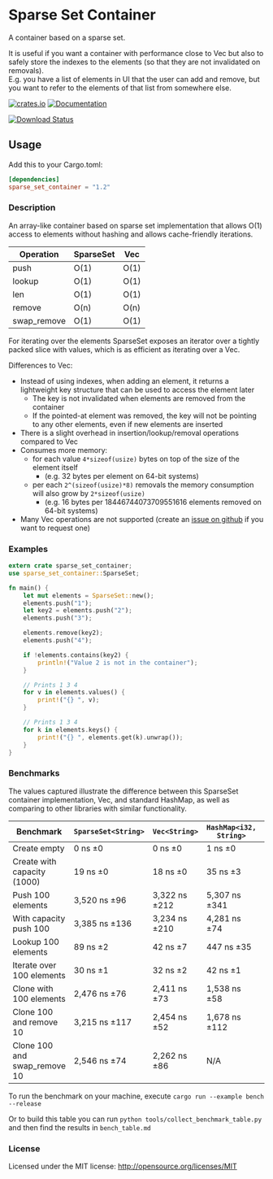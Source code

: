 # Sparse Set Container
A container based on a sparse set.

It is useful if you want a container with performance close to Vec but also to safely store the indexes to the elements (so that they are not invalidated on removals).  
E.g. you have a list of elements in UI that the user can add and remove, but you want to refer to the elements of that list from somewhere else.

[![crates.io][crates.io shield]][crates.io link]
[![Documentation][docs.rs badge]][docs.rs link]

[![Download Status][shields.io download count]][crates.io link]

<!--badge links start-->
[crates.io shield]: https://img.shields.io/crates/v/sparse_set_container?label=latest
[crates.io link]: https://crates.io/crates/sparse_set_container
[docs.rs badge]: https://docs.rs/sparse_set_container/badge.svg?version=1.2.1
[docs.rs link]: https://docs.rs/sparse_set_container/1.2.1/sparse_set_container/
[shields.io download count]: https://img.shields.io/crates/d/sparse_set_container.svg
<!--badge links end-->

## Usage

Add this to your Cargo.toml:
<!--install instruction start-->
```toml
[dependencies]
sparse_set_container = "1.2"
```
<!--install instruction end-->

### Description

An array-like container based on sparse set implementation that allows O(1) access to elements without hashing and allows cache-friendly iterations.

| Operation | SparseSet | Vec |
| --------- | --------- | ------- |
| push      | O(1)      | O(1)    |
| lookup    | O(1)      | O(1)    |
| len       | O(1)      | O(1)    |
| remove    | O(n)      | O(n)    |
| swap_remove | O(1)    | O(1)    |

For iterating over the elements SparseSet exposes an iterator over a tightly packed slice with values, which is as efficient as iterating over a Vec.

Differences to Vec:
- Instead of using indexes, when adding an element, it returns a lightweight key structure that can be used to access the element later
  - The key is not invalidated when elements are removed from the container
  - If the pointed-at element was removed, the key will not be pointing to any other elements, even if new elements are inserted
- There is a slight overhead in insertion/lookup/removal operations compared to Vec
- Consumes more memory:
  - for each value `4*sizeof(usize)` bytes on top of the size of the element itself
    - (e.g. 32 bytes per element on 64-bit systems)
  - per each `2^(sizeof(usize)*8)` removals the memory consumption will also grow by `2*sizeof(usize)`
    - (e.g. 16 bytes per 18446744073709551616 elements removed on 64-bit systems)
- Many Vec operations are not supported (create an [issue on github](https://github.com/gameraccoon/sparse_set_container/issues) if you want to request one)

### Examples

<!--readme_example.rs start-->
```rust
extern crate sparse_set_container;
use sparse_set_container::SparseSet;

fn main() {
    let mut elements = SparseSet::new();
    elements.push("1");
    let key2 = elements.push("2");
    elements.push("3");

    elements.remove(key2);
    elements.push("4");

    if !elements.contains(key2) {
        println!("Value 2 is not in the container");
    }

    // Prints 1 3 4
    for v in elements.values() {
        print!("{} ", v);
    }

    // Prints 1 3 4
    for k in elements.keys() {
        print!("{} ", elements.get(k).unwrap());
    }
}
```
<!--readme_example.rs end-->
### Benchmarks

The values captured illustrate the difference between this SparseSet container implementation, Vec, and standard HashMap, as well as comparing to other libraries with similar functionality.

<!--benchmark table start-->
| Benchmark                    | `SparseSet<String>` | `Vec<String>` | `HashMap<i32, String>` | `thunderdome::Arena<String>` | `generational_arena::Arena<String>` | `slotmap::SlotMap<_, String>` | `slotmap::DenseSlotMap<_, String>` |
|------------------------------|---------------------|---------------|------------------------|------------------------------|-------------------------------------|-------------------------------|------------------------------------|
| Create empty                 | 0 ns ±0             | 0 ns ±0       | 1 ns ±0                | 0 ns ±0                      | 14 ns ±0                            | 7 ns ±0                       | 7 ns ±1                            |
| Create with capacity (1000)  | 19 ns ±0            | 18 ns ±0      | 35 ns ±3               | 18 ns ±0                     | 652 ns ±26                          | 18 ns ±0                      | 51 ns ±3                           |
| Push 100 elements            | 3,520 ns ±96        | 3,322 ns ±212 | 5,307 ns ±341          | 3,457 ns ±220                | 3,501 ns ±226                       | 3,352 ns ±106                 | 3,974 ns ±201                      |
| With capacity push 100       | 3,385 ns ±136       | 3,234 ns ±210 | 4,281 ns ±74           | 3,309 ns ±98                 | 3,210 ns ±70                        | 3,212 ns ±90                  | 3,377 ns ±102                      |
| Lookup 100 elements          | 89 ns ±2            | 42 ns ±7      | 447 ns ±35             | 78 ns ±2                     | 78 ns ±2                            | 64 ns ±1                      | 86 ns ±3                           |
| Iterate over 100 elements    | 30 ns ±1            | 32 ns ±2      | 42 ns ±1               | 93 ns ±2                     | 69 ns ±2                            | 36 ns ±1                      | 32 ns ±1                           |
| Clone with 100 elements      | 2,476 ns ±76        | 2,411 ns ±73  | 1,538 ns ±58           | 2,449 ns ±86                 | 2,505 ns ±81                        | 2,472 ns ±74                  | 2,496 ns ±42                       |
| Clone 100 and remove 10      | 3,215 ns ±117       | 2,454 ns ±52  | 1,678 ns ±112          | 2,539 ns ±85                 | 2,618 ns ±125                       | 2,585 ns ±86                  | 2,556 ns ±83                       |
| Clone 100 and swap_remove 10 | 2,546 ns ±74        | 2,262 ns ±86  | N/A                    | N/A                          | N/A                                 | N/A                           | N/A                                |
<!--benchmark table end-->

To run the benchmark on your machine, execute `cargo run --example bench --release`

Or to build this table you can run `python tools/collect_benchmark_table.py` and then find the results in `bench_table.md`

### License

Licensed under the MIT license: http://opensource.org/licenses/MIT
